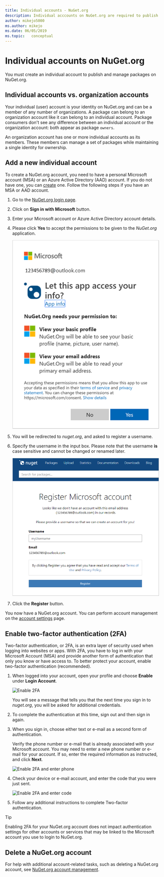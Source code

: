 ```yaml
---
title: Individual accounts - NuGet.org
description: Individual acccounts on NuGet.org are required to publish packages
author: mikejo5000
ms.author: mikejo
ms.date: 06/05/2019
ms.topic:   conceptual
---
```


# Individual accounts on NuGet.org

You must create an individual account to publish and manage packages on NuGet.org.

## Individual accounts vs. organization accounts

Your individual (user) account is your identity on NuGet.org and can be a member of any number of organizations. A package can belong to an organization account like it can belong to an individual account. Package consumers don't see any difference between an individual account or the organization account: both appear as package `owners`.

An organization account has one or more individual accounts as its members. These members can manage a set of packages while maintaining a single identity for ownership.

## Add a new individual account

To create a NuGet.org account, you need to have a personal Microsoft account (MSA) or an Azure Active Directory (AAD) account. If you do not have one, you can [create](https://signup.live.com) one. Follow the following steps if you have an MSA or AAD account.

1. Go to the [NuGet.org login page](https://www.nuget.org/users/account/LogOn).

1. Click on **Sign in with Microsoft** button.

1. Enter your Microsoft account or Azure Active Directory account details.

1. Please click **Yes** to accept the permissions to be given to the *NuGet.org* application.

   ![Giving permissions to NuGet.org](media/nuget-org-permissions.png)

1. You will be redirected to *nuget.org*, and asked to register a username.

1. Specify the username in the input box. Please note that the username **is** case sensitive and cannot be changed or renamed later.

   ![Specify a username on NuGet.org](media/nuget-org-register.png) 

1. Click the **Register** button.

You now have a NuGet.org account. You can perform account management on the [account settings](https://www.nuget.org/account) page.

## Enable two-factor authentication (2FA)

Two-factor authentication, or 2FA, is an extra layer of security used when logging into websites or apps. With 2FA, you have to log in with your Microsoft Account (MSA) and provide another form of authentication that only you know or have access to. To better protect your account, enable two-factor authentication (recommended).

1. When logged into your account, open your profile and choose **Enable** under **Login Account**.

   ![Enable 2FA](media/nuget-org-register-2fa.png)

   You will see a message that tells you that the next time you sign in to *nuget.org*, you will be asked for additional credentials.

2. To complete the authentication at this time, sign out and then sign in again.

3. When you sign in, choose either text or e-mail as a second form of authentication.

   Verify the phone number or e-mail that is already associated with your Microsoft account. You may need to enter a new phone number or e-mail for your account. If so, enter the required information as instructed, and click **Next**.

   ![Enable 2FA and enter phone](media/nuget-org-sign-in-2fa.png)

4. Check your device or e-mail account, and enter the code that you were just sent.

   ![Enable 2FA and enter code](media/nuget-org-enter-code-2fa.png)

5. Follow any additional instructions to complete Two-factor authentication.

> [!Tip]
> Enabling 2FA for your NuGet.org account does not impact authentication settings for other accounts or services that may be linked to the Microsoft account you use to login to NuGet.org.

## Delete a NuGet.org account

For help with additional account-related tasks, such as deleting a NuGet.org account, see [NuGet.org account management](/nuget/nuget-org/nuget-org-faq#nuget.org-account-management).
